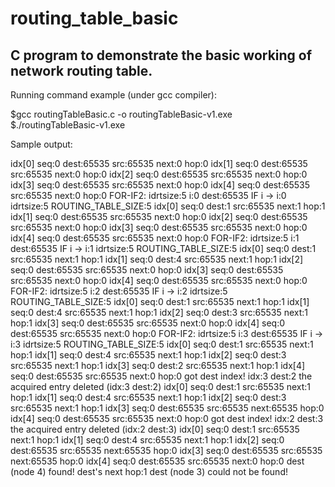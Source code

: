 # routing_table_basic
## C program to demonstrate  the basic working of network routing table.

Running command example (under gcc compiler):

$gcc routingTableBasic.c -o routingTableBasic-v1.exe
<br>
$./routingTableBasic-v1.exe

Sample output:

idx[0]    seq:0 dest:65535 src:65535 next:0 hop:0
idx[1]    seq:0 dest:65535 src:65535 next:0 hop:0
idx[2]    seq:0 dest:65535 src:65535 next:0 hop:0
idx[3]    seq:0 dest:65535 src:65535 next:0 hop:0
idx[4]    seq:0 dest:65535 src:65535 next:0 hop:0
FOR-IF2:  idrtsize:5  i:0  dest:65535
IF i  -> i:0  idrtsize:5  ROUTING_TABLE_SIZE:5
idx[0]    seq:0 dest:1 src:65535 next:1 hop:1
idx[1]    seq:0 dest:65535 src:65535 next:0 hop:0
idx[2]    seq:0 dest:65535 src:65535 next:0 hop:0
idx[3]    seq:0 dest:65535 src:65535 next:0 hop:0
idx[4]    seq:0 dest:65535 src:65535 next:0 hop:0
FOR-IF2:  idrtsize:5  i:1  dest:65535
IF i  -> i:1  idrtsize:5  ROUTING_TABLE_SIZE:5
idx[0]    seq:0 dest:1 src:65535 next:1 hop:1
idx[1]    seq:0 dest:4 src:65535 next:1 hop:1
idx[2]    seq:0 dest:65535 src:65535 next:0 hop:0
idx[3]    seq:0 dest:65535 src:65535 next:0 hop:0
idx[4]    seq:0 dest:65535 src:65535 next:0 hop:0
FOR-IF2:  idrtsize:5  i:2  dest:65535
IF i  -> i:2  idrtsize:5  ROUTING_TABLE_SIZE:5
idx[0]    seq:0 dest:1 src:65535 next:1 hop:1
idx[1]    seq:0 dest:4 src:65535 next:1 hop:1
idx[2]    seq:0 dest:3 src:65535 next:1 hop:1
idx[3]    seq:0 dest:65535 src:65535 next:0 hop:0
idx[4]    seq:0 dest:65535 src:65535 next:0 hop:0
FOR-IF2:  idrtsize:5  i:3  dest:65535
IF i  -> i:3  idrtsize:5  ROUTING_TABLE_SIZE:5
idx[0]    seq:0 dest:1 src:65535 next:1 hop:1
idx[1]    seq:0 dest:4 src:65535 next:1 hop:1
idx[2]    seq:0 dest:3 src:65535 next:1 hop:1
idx[3]    seq:0 dest:2 src:65535 next:1 hop:1
idx[4]    seq:0 dest:65535 src:65535 next:0 hop:0
got dest index!  idx:3  dest:2
the acquired entry deleted (idx:3 dest:2)
idx[0]    seq:0 dest:1 src:65535 next:1 hop:1
idx[1]    seq:0 dest:4 src:65535 next:1 hop:1
idx[2]    seq:0 dest:3 src:65535 next:1 hop:1
idx[3]    seq:0 dest:65535 src:65535 next:65535 hop:0
idx[4]    seq:0 dest:65535 src:65535 next:0 hop:0
got dest index!  idx:2  dest:3
the acquired entry deleted (idx:2 dest:3)
idx[0]    seq:0 dest:1 src:65535 next:1 hop:1
idx[1]    seq:0 dest:4 src:65535 next:1 hop:1
idx[2]    seq:0 dest:65535 src:65535 next:65535 hop:0
idx[3]    seq:0 dest:65535 src:65535 next:65535 hop:0
idx[4]    seq:0 dest:65535 src:65535 next:0 hop:0
dest (node 4) found! dest's next hop:1
dest (node 3) could not be found!
